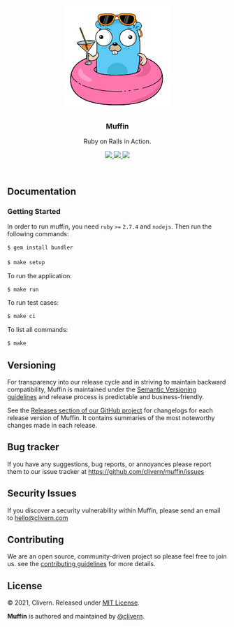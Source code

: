 <p align="center">
    <img src="https://raw.githubusercontent.com/Clivern/Muffin/main/assets/logo.png?v=0.1.1" width="240" />
    <h3 align="center">Muffin</h3>
    <p align="center">Ruby on Rails in Action.</p>
    <p align="center">
        <a href="https://github.com/Clivern/Muffin/actions/workflows/build.yml">
            <img src="https://github.com/Clivern/Muffin/actions/workflows/build.yml/badge.svg">
        </a>
        <a href="https://github.com/Clivern/Muffin/releases">
            <img src="https://img.shields.io/badge/Version-0.1.1-red.svg">
        </a>
        <a href="https://github.com/Clivern/Muffin/blob/master/LICENSE">
            <img src="https://img.shields.io/badge/LICENSE-MIT-orange.svg">
        </a>
    </p>
</p>
<br/>

## Documentation

### Getting Started

In order to run muffin, you need `ruby` `>=` `2.7.4` and `nodejs`. Then run the following commands:

```zsh
$ gem install bundler

$ make setup
```

To run the application:

```zsh
$ make run
```

To run test cases:

```zsh
$ make ci
```

To list all commands:

```zsh
$ make
```


## Versioning

For transparency into our release cycle and in striving to maintain backward compatibility, Muffin is maintained under the [Semantic Versioning guidelines](https://semver.org/) and release process is predictable and business-friendly.

See the [Releases section of our GitHub project](https://github.com/clivern/muffin/releases) for changelogs for each release version of Muffin. It contains summaries of the most noteworthy changes made in each release.


## Bug tracker

If you have any suggestions, bug reports, or annoyances please report them to our issue tracker at https://github.com/clivern/muffin/issues


## Security Issues

If you discover a security vulnerability within Muffin, please send an email to [hello@clivern.com](mailto:hello@clivern.com)


## Contributing

We are an open source, community-driven project so please feel free to join us. see the [contributing guidelines](CONTRIBUTING.md) for more details.


## License

© 2021, Clivern. Released under [MIT License](https://opensource.org/licenses/mit-license.php).

**Muffin** is authored and maintained by [@clivern](http://github.com/clivern).
